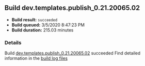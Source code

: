 ## Build dev.templates.publish_0.21.20065.02
- **Build result:** `succeeded`
- **Build queued:** 3/5/2020 8:47:23 PM
- **Build duration:** 215.03 minutes
### Details
Build [dev.templates.publish_0.21.20065.02](https://winappstudio.visualstudio.com/web/build.aspx?pcguid=a4ef43be-68ce-4195-a619-079b4d9834c2&builduri=vstfs%3a%2f%2f%2fBuild%2fBuild%2f33111) succeeded
Find detailed information in the [build log files]()
